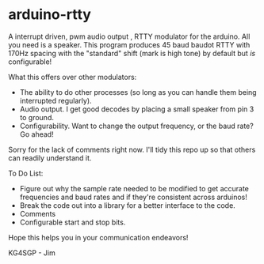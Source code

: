 arduino-rtty
============

A interrupt driven, pwm audio output , RTTY modulator for the arduino. All you need is a speaker. This program produces 45 baud baudot RTTY with 170Hz spacing with the "standard" shift (mark is high tone) by default but *is* configurable!

What this offers over other modulators:

* The ability to do other processes (so long as you can handle them being interrupted regularly).
* Audio output. I get good decodes by placing a small speaker from pin 3 to ground.
* Configurability. Want to change the output frequency, or the baud rate? Go ahead!

Sorry for the lack of comments right now. I'll tidy this repo up so that others can readily understand it.

To Do List:
* Figure out why the sample rate needed to be modified to get accurate frequencies and baud rates and if they're consistent across arduinos!
* Break the code out into a library for a better interface to the code.
* Comments
* Configurable start and stop bits.

Hope this helps you in your communication endeavors!

KG4SGP - Jim
